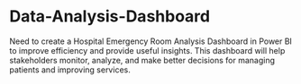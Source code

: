 # Data-Analysis-Dashboard
Need to create a Hospital Emergency Room Analysis Dashboard in Power BI to improve efficiency and provide useful insights. This dashboard will help stakeholders monitor, analyze, and make better decisions for managing patients and improving services.
